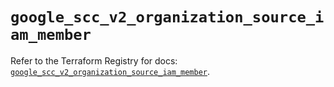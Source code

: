 # `google_scc_v2_organization_source_iam_member`

Refer to the Terraform Registry for docs: [`google_scc_v2_organization_source_iam_member`](https://registry.terraform.io/providers/hashicorp/google-beta/6.15.0/docs/resources/google_scc_v2_organization_source_iam_member).
